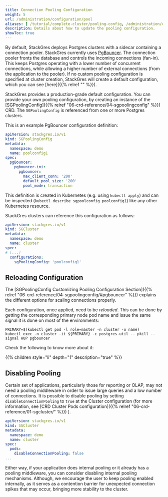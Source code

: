 ```yaml
---
title: Connection Pooling Configuration
weight: 5
url: /administration/configuration/pool
aliases: [ /tutorial/complete-cluster/pooling-config, /administration/cluster/pool/ ]
description: Details about how to update the pooling configuration.
showToc: true
---
```


By default, StackGres deploys Postgres clusters with a sidecar containing a connection pooler.
StackGres currently uses [PgBouncer](https://www.pgbouncer.org/).
The connection pooler fronts the database and controls the incoming connections (fan-in).
This keeps Postgres operating with a lower number of concurrent connections, while allowing a higher number of external connections (from the application to the pooler).
If no custom pooling configuration is specified at cluster creation, StackGres will create a default configuration, which you can see [here]({{% relref "" %}}).

StackGres provides a production-grade default configuration.
You can provide your own pooling configuration, by creating an instance of the [SGPoolingConfig]({{% relref "06-crd-reference/04-sgpoolingconfig" %}}) CRD.
The `SGPoolingConfig` is referenced from one or more Postgres clusters.

This is an example PgBouncer configuration definition:

```yaml
apiVersion: stackgres.io/v1
kind: SGPoolingConfig
metadata:
  namespace: demo
  name: poolconfig1
spec:
  pgBouncer:
    pgbouncer.ini:
      pgbouncer:
        max_client_conn: '200'
        default_pool_size: '200'
        pool_mode: transaction
```

This definition is created in Kubernetes (e.g. using `kubectl apply`) and can be inspected (`kubectl describe sgpoolconfig poolconfig1`) like any other Kubernetes resource.

StackGres clusters can reference this configuration as follows:

```yaml
apiVersion: stackgres.io/v1
kind: SGCluster
metadata:
  namespace: demo
  name: cluster
spec:
# [...]
  configurations:
    sgPoolingConfig: 'poolconfig1'
```

<!--
TODO keep?
If you happen to be reading this, it's because you are aware of your application characteristics and needs for scaling connections on a production environment.

A simple way to target this correctly, is to verify the usage of Prepared Statements, on top of which `session` mode will be the only compatible.

Some applications, do not handle connection closing properly, which may require to add certain timeouts for releasing server connections.
-->

## Reloading Configuration

The [SGPoolingConfig Customizing Pooling Configuration Section]({{% relref "06-crd-reference/04-sgpoolingconfig/#pgbouncer" %}}) explains the different options for scaling connections properly.

Each configuration, once applied, need to be _reloaded_.
This can be done by getting the corresponding primary node pod name and issue the same signal it is done on most of the environments:

```
PRIMARY=$(kubectl get pod -l role=master -n cluster -o name)
kubectl exec -n cluster -it ${PRIMARY} -c postgres-util -- pkill --signal HUP pgbouncer
```

Check the following to know more about it:

{{% children style="li" depth="1" description="true" %}}

## Disabling Pooling

Certain set of applications, particularly those for reporting or OLAP, may not need a pooling middleware in order to issue large queries and a low number of connections.
It is possible to disable pooling by setting `disableConnectionPooling` to `true` at the Cluster configuration (for more information, see [CRD Cluster Pods configuration]({{% relref "06-crd-reference/01-sgcluster/" %}}) ).

```yaml
apiVersion: stackgres.io/v1
kind: SGCluster
metadata:
  namespace: demo
  name: cluster
spec:
  pods:
    disableConnectionPooling: false
...
```

Either way, if your application does internal pooling or it already has a pooling middleware, you can consider disabling internal pooling mechanisms.
Although, we encourage the user to keep pooling enabled internally, as it serves as a contention barrier for unexpected connection spikes that may occur, bringing more stability to the cluster.